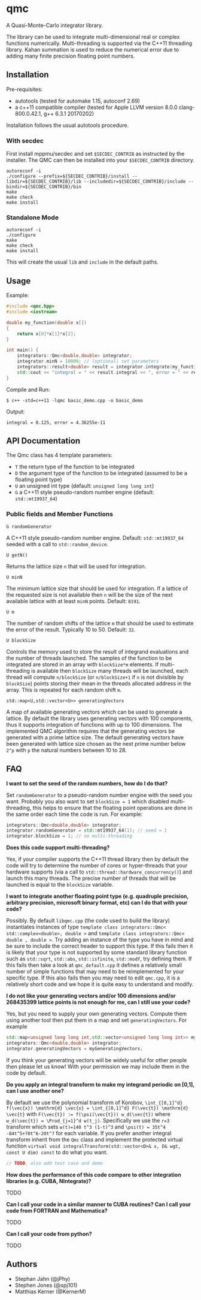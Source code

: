 # qmc

A Quasi-Monte-Carlo integrator library.

The library can be used to integrate multi-dimensional real or complex functions numerically.
Multi-threading is supported via the C++11 threading library.
Kahan summation is used to reduce the numerical error due to adding many finite precision floating point numbers.

## Installation

Pre-requisites:
* autotools (tested for automake 1.15, autoconf 2.69)
* a c++11 compatible compiler (tested for Apple LLVM version 8.0.0 clang-800.0.42.1, g++ 6.3.1 20170202)

Installation follows the usual autotools procedure. 

### With secdec

First install mppmu/secdec and set `$SECDEC_CONTRIB` as instructed by the installer.
The QMC can then be installed into your `$SECDEC_CONTRIB` directory.

```shell
autoreconf -i
./configure --prefix=${SECDEC_CONTRIB}/install --libdir=${SECDEC_CONTRIB}/lib --includedir=${SECDEC_CONTRIB}/include --bindir=${SECDEC_CONTRIB}/bin
make
make check
make install
```

### Standalone Mode

```shell
autoreconf -i
./configure
make
make check
make install
```

This will create the usual `lib` and `include` in the default paths. 

## Usage

Example:
```cpp
#include <qmc.hpp>
#include <iostream>

double my_function(double x[])
{
    return x[0]*x[1]*x[2];
}

int main() {
    integrators::Qmc<double,double> integrator;
    integrator.minN = 10000; // (optional) set parameters
    integrators::result<double> result = integrator.integrate(my_function,3);
    std::cout << "integral = " << result.integral << ", error = " << result.error << std::endl;
}
```

Compile and Run:
```shell
$ c++ -std=c++11 -lqmc basic_demo.cpp -o basic_demo
```

Output:
```shell
integral = 0.125, error = 4.36255e-11
```

## API Documentation

The Qmc class has 4 template parameters:
* `T` the return type of the  function to be integrated 
* `D` the argument type of the function to be integrated (assumed to be a floating point type) 
* `U` an unsigned int type (default: `unsigned long long int`)
* `G` a C++11 style pseudo-random number engine (default: `std::mt19937_64`)

### Public fields and Member Functions

`G randomGenerator`

A C++11 style pseudo-random number engine. Default: `std::mt19937_64` seeded with a call to `std::random_device`.

`U getN()`

Returns the lattice size `n` that will be used for integration.

`U minN`

The minimum lattice size that should be used for integration. If a lattice of the requested size is not available then `n` will be the size of the next available lattice with at least `minN` points. Default: `8191`.

`U m`

The number of random shifts of the lattice `m` that should be used to estimate the error of the result. Typically 10 to 50. Default: `32`.

`U blockSize`

Controls the memory used to store the result of integrand evaluations and the number of threads launched.
The samples of the function to be integrated are stored in an array with `blockSize*m` elements. If multi-threading is available then `blockSize` many threads will be launched, each thread will compute `n/blockSize` (or `n/blockSize+1` if `n` is not divisible by `blockSize`) points storing their mean in the threads allocated address in the array. This is repeated for each random shift `m`.

`std::map<U,std::vector<U>> generatingVectors`

A map of available generating vectors which can be used to generate a lattice. By default the library uses generating vectors with 100 components, thus it supports integration of functions with up to 100 dimensions.
The implemented QMC algorithm requires that the generating vectors be generated with a prime lattice size.
The default generating vectors have been generated with lattice size chosen as the next prime number below `2^p` with `p` the natural numbers between 10 to 28.

## FAQ

**I want to set the seed of the random numbers, how do I do that?**

Set `randomGenerator` to a pseudo-random number engine with the seed you want.
Probably you also want to set `blockSize = 1` which disabled multi-threading, this helps to ensure that the floating point operations are done in the same order each time the code is run.
For example:
```cpp
integrators::Qmc<double,double> integrator;
integrator.randomGenerator = std::mt19937_64(1); // seed = 1
integrator.blockSize = 1; // no multi-threading
```

**Does this code support multi-threading?**

Yes, if your compiler supports the C++11 thread library then by default the code will try to determine the number of cores or hyper-threads that your hardware supports (via a call to `std::thread::hardware_concurrency()`) and launch this many threads. 
The precise number of threads that will be launched is equal to the `blockSize` variable.

**I want to integrate another floating point type (e.g. quadruple precision, arbitrary precision, microsoft binary format, etc) can I do that with your code?**

Possibly. By default `libqmc.cpp` (the code used to build the library) instantiates instances of type `template class integrators::Qmc< std::complex<double>, double >` and `template class integrators::Qmc< double , double >`. 
Try adding an instance of the type you have in mind and be sure to include the correct header to support this type. 
If this fails then it is likely that your type is not supported by some standard library function such as `std::sqrt`, `std::abs`, `std::isfinite`, `std::modf`, try defining them. 
If this fails then take a look at `qmc_default.cpp` it defines a relatively small number of simple functions that may need to be reimplemented for your specific type. 
If this also fails then you may need to edit `qmc.cpp`, it is a relatively short code and we hope it is quite easy to understand and modify.

**I do not like your generating vectors and/or 100 dimensions and/or 268435399 lattice points is not enough for me, can I still use your code?**

Yes, but you need to supply your own generating vectors. Compute them using another tool then put them in a map and set `generatingVectors`. For example
```cpp
std::map<unsigned long long int,std::vector<unsigned long long int>> myGeneratingVectors = { {7, {1,3}}, {11, {1,7}} };
integrators::Qmc<double,double> integrator;
integrator.generatingVectors = myGeneratingVectors;
```
If you think your generating vectors will be widely useful for other people then please let us know!
With your permission we may include them in the code by default.

**Do you apply an integral transform to make my integrand periodic on [0,1], can I use another one?**

By default we use the polynomial transform of Korobov, `\int_{[0,1]^d} f(\vec{x}) \mathrm{d} \vec{x} = \int_{[0,1]^d} F(\vec{t}) \mathrm{d} \vec{t}` with `F(\vec{t}) := f(\psi(\vec{t})) w_d(\vec{t})` where `w_d(\vec{t}) = \Prod_{j=1}^d w(t_j)`. Specifically we use the `r=3` transform which sets `w(t)=140 t^3 (1-t)^3` and `\psi(t) = 35t^4 -84t^5+70t^6-20t^7` for each variable. If you prefer another integral transform inherit from the `Qmc` class and implement the protected virtual function `virtual void integralTransform(std::vector<D>& x, D& wgt, const U dim) const` to do what you want.
```cpp
// TODO, also add test case and demo
```

**How does the performance of this code compare to other integration libraries (e.g. CUBA, NIntegrate)?**

TODO

**Can I call your code in a similar manner to CUBA routines? Can I call your code from FORTRAN and Mathematica?**

TODO

**Can I call your code from python?**

TODO

## Authors

* Stephan Jahn (@jPhy)
* Stephen Jones (@spj101)
* Matthias Kerner (@KernerM)
